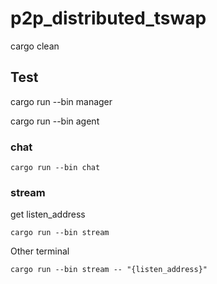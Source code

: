 # p2p_distributed_tswap


cargo clean

## Test

cargo run --bin manager

cargo run --bin agent



### chat 

```
cargo run --bin chat     
```


### stream

get listen_address

```
cargo run --bin stream

```

Other terminal

```
cargo run --bin stream -- "{listen_address}"

```
